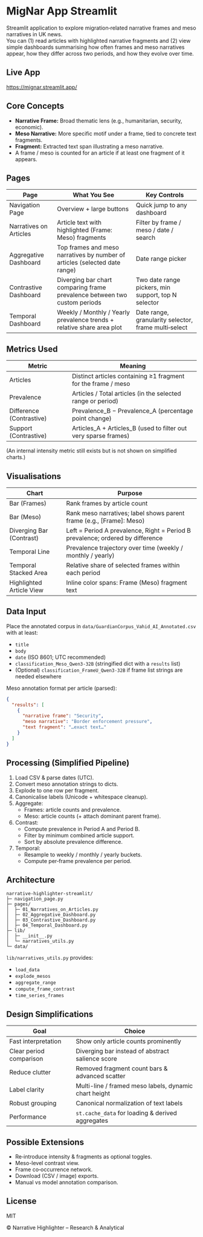 # MigNar App Streamlit

Streamlit application to explore migration‑related narrative frames and meso narratives in UK news.  
You can (1) read articles with highlighted narrative fragments and (2) view simple dashboards summarising how often frames and meso narratives appear, how they differ across two periods, and how they evolve over time.

## Live App
https://mignar.streamlit.app/

## Core Concepts
- **Narrative Frame:** Broad thematic lens (e.g., humanitarian, security, economic).
- **Meso Narrative:** More specific motif under a frame, tied to concrete text fragments.
- **Fragment:** Extracted text span illustrating a meso narrative.
- A frame / meso is counted for an article if at least one fragment of it appears.

## Pages

| Page | What You See | Key Controls |
|------|--------------|--------------|
| Navigation Page | Overview + large buttons | Quick jump to any dashboard |
| Narratives on Articles | Article text with highlighted (Frame: Meso) fragments | Filter by frame / meso / date / search |
| Aggregative Dashboard | Top frames and meso narratives by number of articles (selected date range) | Date range picker |
| Contrastive Dashboard | Diverging bar chart comparing frame prevalence between two custom periods | Two date range pickers, min support, top N selector |
| Temporal Dashboard | Weekly / Monthly / Yearly prevalence trends + relative share area plot | Date range, granularity selector, frame multi‑select |

## Metrics Used

| Metric | Meaning |
|--------|---------|
| Articles | Distinct articles containing ≥1 fragment for the frame / meso |
| Prevalence | Articles / Total articles (in the selected range or period) |
| Difference (Contrastive) | Prevalence_B − Prevalence_A (percentage point change) |
| Support (Contrastive) | Articles_A + Articles_B (used to filter out very sparse frames) |

(An internal intensity metric still exists but is not shown on simplified charts.)

## Visualisations

| Chart | Purpose |
|-------|---------|
| Bar (Frames) | Rank frames by article count |
| Bar (Meso) | Rank meso narratives; label shows parent frame (e.g., [Frame]: Meso) |
| Diverging Bar (Contrast) | Left = Period A prevalence, Right = Period B prevalence; ordered by difference |
| Temporal Line | Prevalence trajectory over time (weekly / monthly / yearly) |
| Temporal Stacked Area | Relative share of selected frames within each period |
| Highlighted Article View | Inline color spans: Frame (Meso) fragment text |

## Data Input

Place the annotated corpus in `data/GuardianCorpus_Vahid_AI_Annotated.csv` with at least:
- `title`
- `body`
- `date` (ISO 8601; UTC recommended)
- `classification_Meso_Qwen3-32B` (stringified dict with a `results` list)
- (Optional) `classification_FrameU_Qwen3-32B` if frame list strings are needed elsewhere

Meso annotation format per article (parsed):
```json
{
  "results": [
    {
      "narrative frame": "Security",
      "meso narrative": "Border enforcement pressure",
      "text fragment": "…exact text…"
    }
  ]
}
```

## Processing (Simplified Pipeline)

1. Load CSV & parse dates (UTC).
2. Convert meso annotation strings to dicts.
3. Explode to one row per fragment.
4. Canonicalise labels (Unicode + whitespace cleanup).
5. Aggregate:
   - Frames: article counts and prevalence.
   - Meso: article counts (+ attach dominant parent frame).
6. Contrast:
   - Compute prevalence in Period A and Period B.
   - Filter by minimum combined article support.
   - Sort by absolute prevalence difference.
7. Temporal:
   - Resample to weekly / monthly / yearly buckets.
   - Compute per‑frame prevalence per period.

## Architecture

```
narrative-highlighter-streamlit/
├─ navigation_page.py
├─ pages/
│  ├─ 01_Narratives_on_Articles.py
│  ├─ 02_Aggregative_Dashboard.py
│  ├─ 03_Contrastive_Dashboard.py
│  ├─ 04_Temporal_Dashboard.py
├─ lib/
│  ├─ __init__.py
│  └─ narratives_utils.py
└─ data/
```

`lib/narratives_utils.py` provides:
- `load_data`
- `explode_mesos`
- `aggregate_range`
- `compute_frame_contrast`
- `time_series_frames`

## Design Simplifications

| Goal | Choice |
|------|--------|
| Fast interpretation | Show only article counts prominently |
| Clear period comparison | Diverging bar instead of abstract salience score |
| Reduce clutter | Removed fragment count bars & advanced scatter |
| Label clarity | Multi-line / framed meso labels, dynamic chart height |
| Robust grouping | Canonical normalization of text labels |
| Performance | `st.cache_data` for loading & derived aggregates |

## Possible Extensions

- Re‑introduce intensity & fragments as optional toggles.
- Meso-level contrast view.
- Frame co‑occurrence network.
- Download (CSV / image) exports.
- Manual vs model annotation comparison.

## License
MIT

© Narrative Highlighter – Research & Analytical